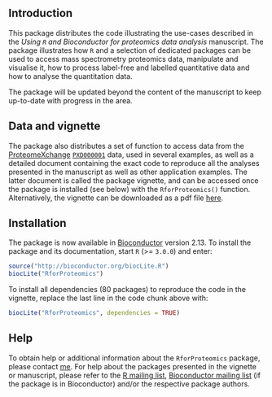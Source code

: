 ## Introduction

This package distributes the code illustrating the use-cases described in the 
_Using `R` and Bioconductor for proteomics data analysis_ manuscript. 
The package illustrates how `R` and a selection of dedicated packages can be used 
to access mass spectrometry proteomics data, manipulate and visualise it, 
how to process label-free and labelled quantitative data and how to analyse the quantitation data. 

The package will be updated beyond the content of the manuscript to keep up-to-date with progress in the area.

## Data and vignette

The package also distributes a set of function to access data from the [ProteomeXchange](http://www.proteomexchange.org/) [`PXD000001`](http://proteomecentral.proteomexchange.org/cgi/GetDataset?ID=PXD000001) data, used in several examples, as well as a detailed document containing the exact code to reproduce all the analyses presented in the manuscript as well as other application examples. The latter document is called the package vignette, and can be accessed once the package is installed (see below) with the `RforProteomics()` function. Alternatively, the vignette can be downloaded as a pdf file [here](http://bioconductor.org/packages/devel/data/experiment/vignettes/RforProteomics/inst/doc/RforProteomics.pdf). 

## Installation

The package is now available in [Bioconductor](http://bioconductor.org/packages/devel/data/experiment/html/RforProteomics.html) version 2.13. To install the package and its documentation, start `R` (>= `3.0.0`) and enter:

```r
source("http://bioconductor.org/biocLite.R")
biocLite("RforProteomics")
```

To install all dependencies (80 packages) to reproduce the code in the vignette, replace the last line in the code chunk above with:

```r
biocLite("RforProteomics", dependencies = TRUE)
```

<!-- As of writing, Bioc 2.12 is the development branch, which require the development version of `R` to install packages using `biocLite`. If you have an earlier version of `R` (`R-2.15.2`, the latest stable version is recommended), start by installing the package dependencies as shown below. The `deps` variable is a list of all packages that are needed to replicate all the code illustrated in the package. The second line loads the `installPackages` function, available on a server. This function will first check if any of the packages listed in `deps` are not already available and proceed only with missing dependencies. The installation uses the recommended `BiocInstaller` package, which is installed if not yet available. If packages are out dated, they will be updated. -->

<!-- ```r -->
<!-- deps <- c('R.utils', 'Biobase', 'mzR', 'MSnbase',  -->
<!--           'xcms', 'msdata', 'isobar', 'MALDIquant', 'MALDIquantForeign', -->
<!--           'readBrukerFlexData', 'synapter', 'synapterdata',  -->
<!--           'IPPD', 'Rdisop', 'OrgMassSpecR', 'BRAIN',  -->
<!--           'rols', 'hpar', 'GO.db', 'org.Hs.eg.db',  -->
<!--           'biomaRt', 'RColorBrewer', 'ggplot2', 'reshape2',  -->
<!--           'knitr') -->
<!-- source("http://proteome.sysbiol.cam.ac.uk/lgatto/src/installPackages.R") -->
<!-- installPackages(deps) -->
<!-- ``` -->

<!-- The `rTANDEM` package is required to repliacte all the examples illustrated in the vignette. `rTANDEM` is a very recent addition to the Bioconductor project and is currently also only in the development branch. To install it, first install the dependencies using the same procedure as shown above and then download and install the package manually. -->

<!-- ```r -->
<!-- deps2 <- c('data.table', 'XML', 'Rcpp') -->
<!-- installPackages(deps2) -->
<!-- ``` -->

<!-- Download the appropriate `RforProteomics` package from the [Bioconductor landing page](http://bioconductor.org/packages/devel/data/experiment/html/RforProteomics.html) and install manually using `install.packages(..., repos = "NULL")` or the GUI front-end of your favourite R interface. -->

<!-- Once installed, the package with loaded with -->

<!-- ```r -->
<!-- library("RforProteomics") -->
<!-- ``` -->

<!-- If you are using `R-2.15.x`, a message will warn that `RforProteomics` has been built using `R-3.0.0` (the development version).  -->

## Help

To obtain help or additional information about the `RforProteomics` package, please contact [me](http://proteome.sysbiol.cam.ac.uk/lgatto/). For help about the packages presented in the vignette or manuscript, please refer to the [R mailing list](https://stat.ethz.ch/mailman/listinfo/r-help), [Bioconductor mailing list](http://www.bioconductor.org/help/mailing-list/#bioconductor) (if the package is in Bioconductor) and/or the respective package authors. 
